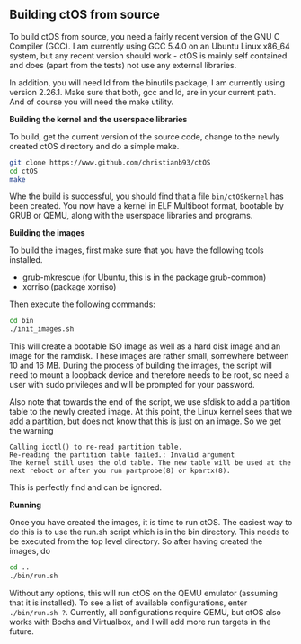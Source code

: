 ## Building ctOS from source


To build ctOS from source, you need a fairly recent version of the GNU C Compiler (GCC). I am currently using GCC 5.4.0 on an Ubuntu Linux x86_64 system, but any recent version should work - ctOS is mainly self contained and does (apart from the tests) not use any external libraries. 

In addition, you will need ld from the binutils package, I am currently using version 2.26.1. Make sure that both, gcc and ld, are in your current path. And of course you will need the make utility.

**Building the kernel and the userspace libraries**

To build, get the current version of the source code, change to the newly created ctOS directory and do a simple make.

```bash
git clone https://www.github.com/christianb93/ctOS
cd ctOS
make
```

Whe the build is successful, you should find that a file `bin/ctOSkernel` has been created. You now have a kernel in ELF Multiboot format, bootable by GRUB or QEMU, along with the userspace libraries and programs.

**Building the images**

To build the images, first make sure that you have the following tools installed.

* grub-mkrescue (for Ubuntu, this is in the package grub-common)
* xorriso (package xorriso)

Then execute the following commands:

```bash
cd bin
./init_images.sh
```

This will create a bootable ISO image as well as a hard disk image and an image for the ramdisk. These images are rather small, somewhere between 10 and 16 MB. During the process of building the images, the script will need to mount a loopback device and therefore needs to be root, so need a user with sudo privileges and will be prompted for your password.

Also note that towards the end of the script, we use sfdisk to add a partition table to the newly created image. At this point, the Linux kernel sees that we add a partition, but does not know that this is just on an image. So we get the warning

```
Calling ioctl() to re-read partition table.
Re-reading the partition table failed.: Invalid argument
The kernel still uses the old table. The new table will be used at the next reboot or after you run partprobe(8) or kpartx(8).
```

This is perfectly find and can be ignored.

**Running**

Once you have created the images, it is time to run ctOS. The easiest way to do this is to use the run.sh script which is in the bin directory. This needs to be executed from the top level directory. So after having created the images, do

```bash 
cd ..
./bin/run.sh
```

Without any options, this will run ctOS on the QEMU emulator (assuming that it is installed). To see a list of available configurations, enter `./bin/run.sh ?`. Currently, all configurations require QEMU, but ctOS also works with Bochs and Virtualbox, and I will add more run targets in the future.

